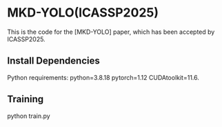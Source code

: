 # MKD-YOLO(ICASSP2025)
This is the code for the [MKD-YOLO] paper, which has been accepted by ICASSP2025.
## Install Dependencies
Python requirements: python=3.8.18 pytorch=1.12 CUDAtoolkit=11.6.

## Training
python train.py
